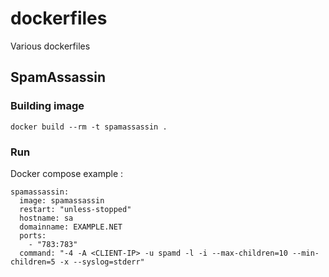 # dockerfiles
Various dockerfiles

## SpamAssassin

### Building image

`docker build --rm -t spamassassin .`

### Run

Docker compose example :
```
spamassassin:
  image: spamassassin
  restart: "unless-stopped"
  hostname: sa
  domainname: EXAMPLE.NET
  ports:
    - "783:783"
  command: "-4 -A <CLIENT-IP> -u spamd -l -i --max-children=10 --min-children=5 -x --syslog=stderr"
```
